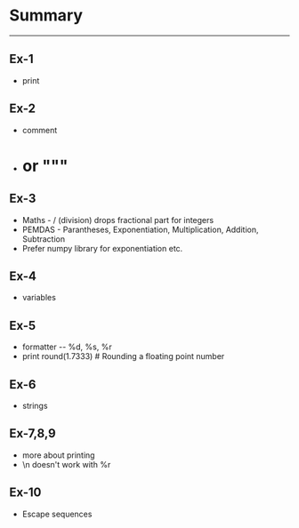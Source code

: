 # Summary
---------------------------------------------------------------------

## Ex-1
* print

## Ex-2
* comment
* # or """

## Ex-3
* Maths - / (division) drops fractional part for integers 
* PEMDAS - Parantheses, Exponentiation, Multiplication, Addition, Subtraction
* Prefer numpy library for exponentiation etc.

## Ex-4
* variables

## Ex-5
* formatter -- %d, %s, %r
* print round(1.7333) # Rounding a floating point number

## Ex-6
* strings

## Ex-7,8,9
* more about printing
* \n doesn't work with %r

## Ex-10
* Escape sequences
